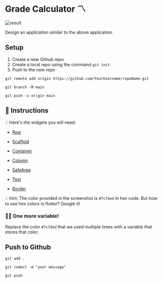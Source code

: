 # Grade Calculator 〽️

![result](https://user-images.githubusercontent.com/84308096/154513932-e7f4a10a-f76b-43ed-b54f-c1ebbfe02e4f.png)

Design an application similar to the above application.

## Setup

1. Create a new Github repo
2. Create a local repo using the command `git init`
3. Push to the new repo

```shell
git remote add origin https://github.com/YourUsername/repoName.git
```

```shell
git branch -M main
```

```shell
git push -u origin main
```

## 🍋 Instructions

💡 Here's the widgets you will need:

- [Row](https://api.flutter.dev/flutter/material/Row-class.html)

- [Scaffold](https://api.flutter.dev/flutter/material/Scaffold-class.html)

- [Container](https://api.flutter.dev/flutter/widgets/Container-class.html)

- [Column](https://api.flutter.dev/flutter/widgets/Column-class.html)

- [SafeArea](https://api.flutter.dev/flutter/widgets/SafeArea-class.html)

- [Text](https://api.flutter.dev/flutter/widgets/Text-class.html)

- [Border](https://api.flutter.dev/flutter/painting/Border-class.html)

💡 hint:
The color provided in the screenshot is `#7c7ded` in hex code.
But how to use hex colors in flutter? Google it!

### 🤼‍♂️ One more variable!

Replace the color `#7c7ded` that we used multiple times with a variable that stores that color.

## Push to Github

```shell
git add .
```

```shell
git commit -m "your message"
```

```shell
git push
```
